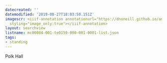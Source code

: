 ```yaml
---
datecreated: ''
datemodified: '2019-08-27T18:03:50.151Z'
imagescr: <iiif-annotation annotationurl="https://dnoneill.github.io/annotate/annotations/5c983933-1cc0-41ca-ab64-9b43397d7af6.json"
  styling="image_only:true"></iiif-annotation>
layout: searchview
listname: mc00084-001-te0159-000-001-0001-list.json
tags:
- standing
---
```

Polk Hall